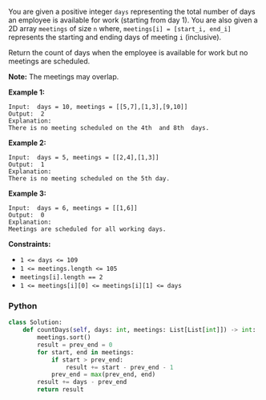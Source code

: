 You are given a positive integer  `days`  representing the total number of days an employee is available for work (starting from day 1). You are also given a 2D array  `meetings`  of size  `n`  where,  `meetings[i] = [start_i, end_i]`  represents the starting and ending days of meeting  `i`  (inclusive).

Return the count of days when the employee is available for work but no meetings are scheduled.

**Note:** The meetings may overlap.

**Example 1:**
```
Input:  days = 10, meetings = [[5,7],[1,3],[9,10]]
Output:  2
Explanation:
There is no meeting scheduled on the 4th  and 8th  days.
```

**Example 2:**
```
Input:  days = 5, meetings = [[2,4],[1,3]]
Output:  1
Explanation:
There is no meeting scheduled on the 5th day.
```

**Example 3:**
```
Input:  days = 6, meetings = [[1,6]]
Output:  0
Explanation:
Meetings are scheduled for all working days.
```

**Constraints:**

-   `1 <= days <= 109`
-   `1 <= meetings.length <= 105`
-   `meetings[i].length == 2`
-   `1 <= meetings[i][0] <= meetings[i][1] <= days`


### Python
```py
class Solution:
    def countDays(self, days: int, meetings: List[List[int]]) -> int:
        meetings.sort()
        result = prev_end = 0
        for start, end in meetings:
            if start > prev_end:
                result += start - prev_end - 1
            prev_end = max(prev_end, end)
        result += days - prev_end
        return result
```